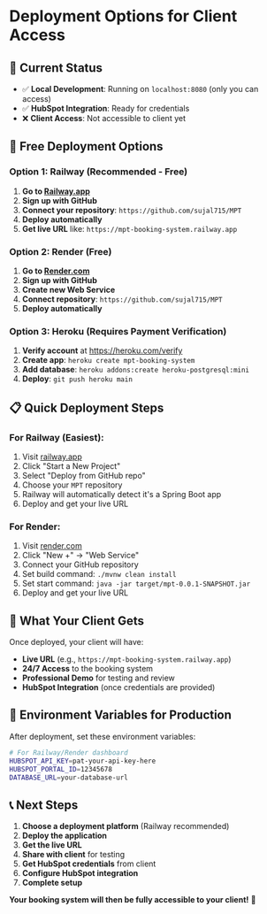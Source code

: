 # Deployment Options for Client Access

## 🎯 Current Status
- ✅ **Local Development**: Running on `localhost:8080` (only you can access)
- ✅ **HubSpot Integration**: Ready for credentials
- ❌ **Client Access**: Not accessible to client yet

## 🚀 Free Deployment Options

### **Option 1: Railway (Recommended - Free)**
1. **Go to [Railway.app](https://railway.app)**
2. **Sign up with GitHub**
3. **Connect your repository**: `https://github.com/sujal715/MPT`
4. **Deploy automatically**
5. **Get live URL** like: `https://mpt-booking-system.railway.app`

### **Option 2: Render (Free)**
1. **Go to [Render.com](https://render.com)**
2. **Sign up with GitHub**
3. **Create new Web Service**
4. **Connect repository**: `https://github.com/sujal715/MPT`
5. **Deploy automatically**

### **Option 3: Heroku (Requires Payment Verification)**
1. **Verify account** at https://heroku.com/verify
2. **Create app**: `heroku create mpt-booking-system`
3. **Add database**: `heroku addons:create heroku-postgresql:mini`
4. **Deploy**: `git push heroku main`

## 📋 Quick Deployment Steps

### **For Railway (Easiest):**
1. Visit [railway.app](https://railway.app)
2. Click "Start a New Project"
3. Select "Deploy from GitHub repo"
4. Choose your `MPT` repository
5. Railway will automatically detect it's a Spring Boot app
6. Deploy and get your live URL

### **For Render:**
1. Visit [render.com](https://render.com)
2. Click "New +" → "Web Service"
3. Connect your GitHub repository
4. Set build command: `./mvnw clean install`
5. Set start command: `java -jar target/mpt-0.0.1-SNAPSHOT.jar`
6. Deploy and get your live URL

## 🎯 What Your Client Gets

Once deployed, your client will have:
- **Live URL** (e.g., `https://mpt-booking-system.railway.app`)
- **24/7 Access** to the booking system
- **Professional Demo** for testing and review
- **HubSpot Integration** (once credentials are provided)

## 🔧 Environment Variables for Production

After deployment, set these environment variables:
```bash
# For Railway/Render dashboard
HUBSPOT_API_KEY=pat-your-api-key-here
HUBSPOT_PORTAL_ID=12345678
DATABASE_URL=your-database-url
```

## 📞 Next Steps

1. **Choose a deployment platform** (Railway recommended)
2. **Deploy the application**
3. **Get the live URL**
4. **Share with client** for testing
5. **Get HubSpot credentials** from client
6. **Configure HubSpot integration**
7. **Complete setup**

**Your booking system will then be fully accessible to your client!** 🎉
